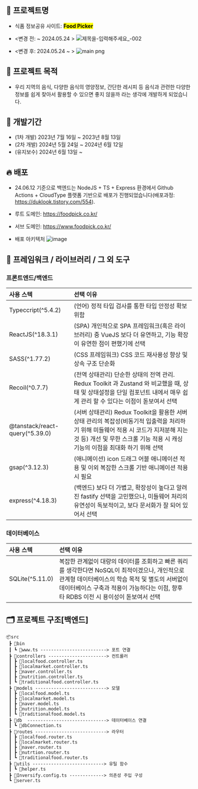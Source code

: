 ## 📓 프로젝트명
- 식품 정보공유 사이트: <mark><b>Food Picker</b></mark>
- <변경 전: ~ 2024.05.24 >
![제목을-입력해주세요_-002](https://github.com/youngwan2/food-picker/assets/107159871/947b9886-c3a7-440b-92cd-412b688aa1cb)

- <변경 후: 2024.05.24 ~ >
![main png](https://github.com/youngwan2/foodpicker-server/assets/107159871/675e49dc-0d09-44b0-b2ed-e3f704300b63)


## 🎫 프로젝트 목적
- 우리 지역의 음식, 다양한 음식의 영양정보, 간단한 레시피 등 음식과 관련한 다양한 정보를 쉽게 찾아서 활용할 수 있으면 좋지 않을까 라는 생각에 개발하게 되었습니다.


## 📅 개발기간
- (1차 개발) 2023년 7월 16일 ~ 2023년 8월 13일
- (2차 개발) 2024년 5월 24일 ~ 2024년 6월 12일
- (유지보수) 2024년 6월 13일 ~

## 🔥 배포
- 24.06.12 기준으로 백엔드는 NodeJS + TS + Express 환경에서 Github Actions + CloudType 플랫폼 기반으로 배포가 진행되었습니다(배포과정: https://duklook.tistory.com/554).

- 루트 도메인: https://foodpick.co.kr/
- 서브 도메인: https://www.foodpick.co.kr/
- 배포 아키텍처
![image](https://github.com/youngwan2/foodpicker-server/assets/107159871/cfb7f4f7-4efd-4c5f-bd05-3ce6840dc434)


## 🧰 프레임워크 / 라이브러리 / 그 외 도구
### 프론트엔드/백엔드

|      사용 스텍       | 선택 이유  |
| :------------------ | :---------------------- |
|    Typeccript(^5.4.2)    | (언어) 정적 타입 검사를 통한 타입 안정성 확보 위함   |
|     ReactJS(^18.3.1)     | (SPA) 개인적으로 SPA 프레임워크(혹은 라이브러리) 중 VueJS 보다 더 유연하고, 기능 확장이 유연한 점이 편했기에 선택 |
| SASS(^1.77.2)  | (CSS 프레임워크) CSS 코드 재사용성 향상 및 상속 구조 단순화 |
|   Recoil(^0.7.7)    | (전역 상태관리) 단순한 상태의 전역 관리. Redux Toolkit 과 Zustand 와 비교했을 때, 상태 및 상태설정을 단일 컴포넌트 내에서 매우 쉽게 관리 할 수 있다는 이점이 돋보여서  선택 |
|     @tanstack/react-query(^5.39.0)      | (서버 상태관리) Redux Toolkit을 활용한 서버 상태 관리의 복잡성(비동기적 입출력을 처리하기 위해 미들웨어 적용 시 코드가 지저분해 지는 것 등) 개선 및 무한 스크롤 기능 적용 시 캐싱 기능의 이점을 최대화 하기 위해 선택 |
|    gsap(^3.12.3)     | (애니메이션) icon 드래그 어블 애니메이션 적용 및 이외 복잡한 스크롤 기반 애니메이션 적용 시 필요|
|    express(^4.18.3)     | (백엔드) 보다 더 가볍고, 확장성이 높다고 알려진 fastify 선택을 고민했으나, 미들웨어 처리의 유연성이 독보적이고, 보다 문서화가 잘 되어 있어서 선택|

### 데이터베이스
|      사용 스텍       | 선택 이유  |
| :------------------ | :---------------------- |
|    SQLite(^5.11.0)    | 복잡한 관계없이 대량의 데이터를 조회하고 빠른 쿼리를 생각한다면 NoSQL이 최적이겠으나, 개인적으로 관계형 데이터베이스의 학습 목적 및 별도의 서버없이 데이터베이스 구축과 적용이 가능하다는 이점, 향후 타 RDBS 이전 시 용이성이 돋보여서 선택 |


## 🗂️ 프로젝트 구조[백엔드]
```
📦src
 ┣ 📂bin
 ┃ ┗ 📜www.ts -------------------------> 포트 연결
 ┣ 📂controllers ----------------------> 컨트롤러
 ┃ ┣ 📜localfood.controller.ts
 ┃ ┣ 📜localmarket.controller.ts
 ┃ ┣ 📜naver.controller.ts
 ┃ ┣ 📜nutrition.controller.ts
 ┃ ┗ 📜traditionalfood.controller.ts
 ┣ 📂models ---------------------------> 모델
 ┃ ┣ 📜localfood.model.ts
 ┃ ┣ 📜localmarket.model.ts
 ┃ ┣ 📜naver.model.ts
 ┃ ┣ 📜nutrition.model.ts
 ┃ ┗ 📜traditionalfood.model.ts
 ┣ 📂db  ------------------------------> 데이터베이스 연결
 ┃ ┗ 📜dbConnection.ts
 ┣ 📂routes ---------------------------> 라우터
 ┃ ┣ 📜localfood.router.ts
 ┃ ┣ 📜localmarket.router.ts
 ┃ ┣ 📜naver.router.ts
 ┃ ┣ 📜nutrtion.router.ts
 ┃ ┗ 📜traditionalfood.router.ts
 ┣ 📂utils ---------------------------> 유틸 함수
 ┃ ┗ 📜helper.ts
 ┣ 📜Inversify.config.ts -------------> 의존성 주입 구성
 ┗ 📜server.ts 
```
